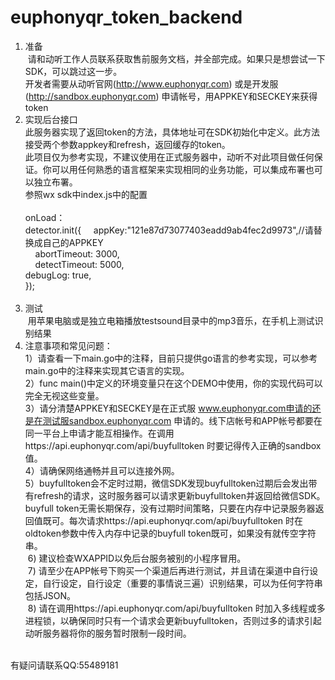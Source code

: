 # euphonyqr_token_backend

1. 准备</br>
  请和动听工作人员联系获取售前服务文档，并全部完成。如果只是想尝试一下SDK，可以跳过这一步。</br>
  开发者需要从动听官网(http://www.euphonyqr.com) 或是开发服(http://sandbox.euphonyqr.com) 申请帐号，用APPKEY和SECKEY来获得token</br>
2. 实现后台接口</br>
 此服务器实现了返回token的方法，具体地址可在SDK初始化中定义。此方法接受两个参数appkey和refresh，返回缓存的token。</br>
  此项目仅为参考实现，不建议使用在正式服务器中，动听不对此项目做任何保证。你可以用任何熟悉的语言框架来实现相同的业务功能，可以集成布署也可以独立布署。</br> 
  参照wx sdk中index.js中的配置</br></br>
  onLoad：</br>
  detector.init({
      appKey:"121e87d73077403eadd9ab4fec2d9973",//请替换成自己的APPKEY</br>
      abortTimeout: 3000,</br>
      detectTimeout: 5000,</br>
      debugLog: true,</br>
    });</br></br>
3. 测试</br>
  用苹果电脑或是独立电箱播放testsound目录中的mp3音乐，在手机上测试识别结果
4. 注意事项和常见问题：</br>
  1）请查看一下main.go中的注释，目前只提供go语言的参考实现，可以参考main.go中的注释来实现其它语言的实现。</br>
  2）func main()中定义的环境变量只在这个DEMO中使用，你的实现代码可以完全无视这些变量。</br>
  3）请分清楚APPKEY和SECKEY是在正式服 www.euphonyqr.com申请的还是在测试服sandbox.euphonyqr.com 申请的。线下店帐号和APP帐号都要在同一平台上申请才能互相操作。在调用https://api.euphonyqr.com/api/buyfulltoken 时要记得传入正确的sandbox值。</br>
  4）请确保网络通畅并且可以连接外网。</br>
  5）buyfulltoken会不定时过期，微信SDK发现buyfulltoken过期后会发出带有refresh的请求，这时服务器可以请求更新buyfulltoken并返回给微信SDK。buyfull token无需长期保存，没有过期时间策略，只要在内存中记录服务器返回值既可。每次请求https://api.euphonyqr.com/api/buyfulltoken 时在oldtoken参数中传入内存中记录的buyfull token既可，如果没有就传空字符串。</br>
  6) 建议检查WXAPPID以免后台服务被别的小程序冒用。</br>
  7) 请至少在APP帐号下购买一个渠道后再进行测试，并且请在渠道中自行设定，自行设定，自行设定（重要的事情说三遍）识别结果，可以为任何字符串包括JSON。</br>
  8) 请在调用https://api.euphonyqr.com/api/buyfulltoken 时加入多线程或多进程锁，以确保同时只有一个请求会更新buyfulltoken，否则过多的请求引起动听服务器将你的服务暂时限制一段时间。</br></br>



有疑问请联系QQ:55489181
